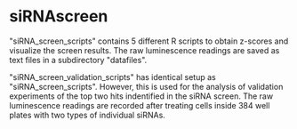 # siRNAscreen

"siRNA_screen_scripts" contains 5 different R scripts to obtain z-scores and visualize the screen results. 
The raw luminescence readings are saved as text files in a subdirectory "datafiles".

"siRNA_screen_validation_scripts" has identical setup as "siRNA_screen_scripts".
However, this is used for the analysis of validation experiments of the top two hits indentified in the siRNA screen.
The raw luminescence readings are recorded after treating cells inside 384 well plates with two types of individual siRNAs.
